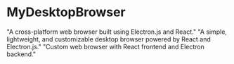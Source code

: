 # MyDesktopBrowser
"A cross-platform web browser built using Electron.js and React." "A simple, lightweight, and customizable desktop browser powered by React and Electron.js." "Custom web browser with React frontend and Electron backend."
